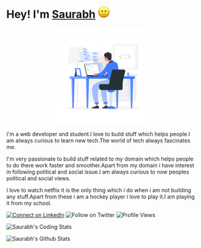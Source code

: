 
# Hey! I'm [Saurabh]() <img src="https://github.com/SaurabhSonde/SaurabhSonde/blob/master/smiley.gif" width= 30px>

<p align="center">
<img src="https://github.com/SaurabhSonde/SaurabhSonde/blob/master/Programming-rafiki.png" class="center" width= 50%>
</p>

I'm a web developer and student.I love to build stuff which helps people.I am always curious to learn new tech.The world of tech always fascinates me.


I'm very passionate to build stuff related to my domain which helps people to do there work faster and smoother.Apart from my domain i have interest in following political and social issue.I am always curious to now peoples political and social views.

I love to watch netflix it is the only thing which i do when i am not building any stuff.Apart from these i am a hockey player i love to play it.I am playing it from my school.

[![Connect on LinkedIn](https://img.shields.io/badge/--linkedin?label=LinkedIn&logo=LinkedIn&style=social)](https://www.linkedin.com/in/saurabh-sonde-32bb38190)
![Follow on Twitter](https://img.shields.io/twitter/follow/sonde_saurabh?label=Follow&style=social)
![Profile Views](https://komarev.com/ghpvc/?username=SaurabhSonde)

![Saurabh's Coding Stats](https://github-readme-stats.vercel.app/api/top-langs/?username=SaurabhSonde&layout=compact)

![Saurabh's Github Stats](https://github-readme-stats.vercel.app/api?username=SaurabhSonde&show_icons=true)
